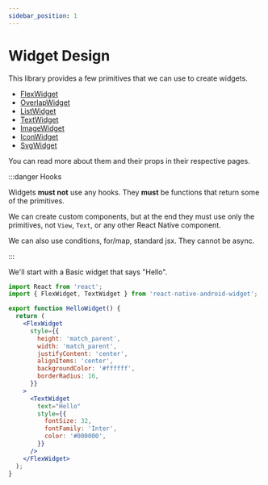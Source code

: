 ```yaml
---
sidebar_position: 1
---
```


# Widget Design

This library provides a few primitives that we can use to create widgets.

- [FlexWidget](../primitives/flex-widget.md)
- [OverlapWidget](../primitives//overlap-widget.md)
- [ListWidget](../primitives/list-widget.md)
- [TextWidget](../primitives/text-widget.md)
- [ImageWidget](../primitives/image-widget.md)
- [IconWidget](../primitives//icon-widget.md)
- [SvgWidget](../primitives/svg-widget.md)

You can read more about them and their props in their respective pages.

:::danger Hooks

Widgets **must not** use any hooks. They **must** be functions that return some of the primitives.

We can create custom components, but at the end they must use only the primitives, not `View`, `Text`, or any other React Native component.

We can also use conditions, for/map, standard jsx. They cannot be async.

:::

We'll start with a Basic widget that says "Hello".

```jsx title="HelloWidget.tsx"
import React from 'react';
import { FlexWidget, TextWidget } from 'react-native-android-widget';

export function HelloWidget() {
  return (
    <FlexWidget
      style={{
        height: 'match_parent',
        width: 'match_parent',
        justifyContent: 'center',
        alignItems: 'center',
        backgroundColor: '#ffffff',
        borderRadius: 16,
      }}
    >
      <TextWidget
        text="Hello"
        style={{
          fontSize: 32,
          fontFamily: 'Inter',
          color: '#000000',
        }}
      />
    </FlexWidget>
  );
}
```
